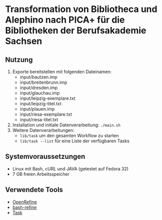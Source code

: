 # Transformation von Bibliotheca und Alephino nach PICA+ für die Bibliotheken der Berufsakademie Sachsen

## Nutzung

1. Exporte bereitstellen mit folgenden Dateinamen:
    * input/bautzen.imp
    * input/breitenbrunn.imp
    * input/dresden.imp
    * input/glauchau.imp
    * input/leipzig-exemplare.txt
    * input/leipzig-titel.txt
    * input/plauen.imp
    * input/riesa-exemplare.txt
    * input/riesa-titel.txt
2. Installation und initiale Datenverarbeitung: `./main.sh`
3. Weitere Datenverarbeitungen:
    * `lib/task` um den gesamten Workflow zu starten
    * `lib/task --list` für eine Liste der verfügbaren Tasks

## Systemvoraussetzungen

* Linux mit Bash, cURL und JAVA (getestet auf Fedora 32)
* 7 GB freien Arbeitsspeicher

## Verwendete Tools

* [OpenRefine](https://openrefine.org/)
* [bash-refine](https://gist.github.com/felixlohmeier/d76bd27fbc4b8ab6d683822cdf61f81d)
* [Task](https://github.com/go-task/task)
